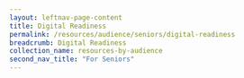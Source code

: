 ```yaml
---
layout: leftnav-page-content
title: Digital Readiness
permalink: /resources/audience/seniors/digital-readiness
breadcrumb: Digital Readiness
collection_name: resources-by-audience
second_nav_title: "For Seniors"
---
```

